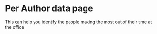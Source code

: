 # Per Author data page

This can help you identify the people making the most out of their time at the office
